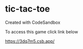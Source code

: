 # tic-tac-toe
Created with CodeSandbox


To access this game click link below

https://3dq7m5.csb.app/
